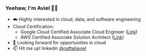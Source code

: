 ### Yeehaw, I'm Aviel 🤠👋

* :cloud: Highly interested in cloud, data, and software engineering
* Cloud Certification:
  * Google Cloud Certified Associate Cloud Engineer ([Link](https://www.credential.net/85ce4a39-06a5-4ea9-a2e4-c863956a542b))
  * AWS Certified Associate Solution Architect ([Link](https://www.credly.com/badges/fb67e2ef-0d25-4872-8d9a-0a05ec4d04c6))
* :rocket: Looking forward for opportunities in cloud
* 📫 Hit me up! linkedin [@naftaliaviel](https://linkedin.com/in/naftaliaviel)
